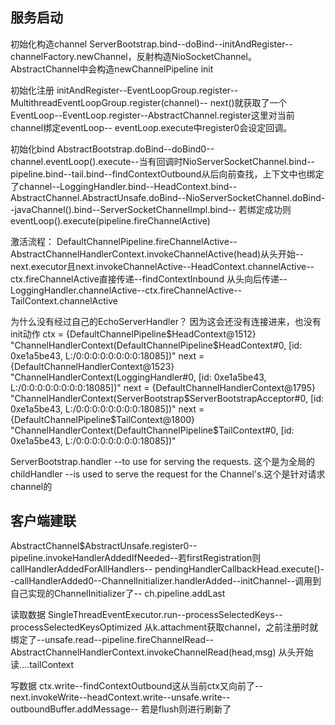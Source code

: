## 服务启动

初始化构造channel
ServerBootstrap.bind--doBind--initAndRegister--
channelFactory.newChannel，反射构造NioSocketChannel。AbstractChannel中会构造newChannelPipeline
init

初始化注册
initAndRegister--EventLoopGroup.register--MultithreadEventLoopGroup.register(channel)--
next()就获取了一个EventLoop--EventLoop.register--AbstractChannel.register这里对当前channel绑定eventLoop--
eventLoop.execute中register0会设定回调。

初始化bind
AbstractBootstrap.doBind--doBind0--channel.eventLoop().execute--当有回调时NioServerSocketChannel.bind--
pipeline.bind--tail.bind--findContextOutbound从后向前查找，上下文中也绑定了channel--LoggingHandler.bind--HeadContext.bind--
AbstractChannel.AbstractUnsafe.doBind--NioServerSocketChannel.doBind--javaChannel().bind--ServerSocketChannelImpl.bind--
若绑定成功则eventLoop().execute(pipeline.fireChannelActive)


激活流程：
DefaultChannelPipeline.fireChannelActive--AbstractChannelHandlerContext.invokeChannelActive(head)从头开始--
next.executor且next.invokeChannelActive--HeadContext.channelActive--ctx.fireChannelActive直接传递--findContextInbound
从头向后传递--LoggingHandler.channelActive--ctx.fireChannelActive--TailContext.channelActive


为什么没有经过自己的EchoServerHandler？
因为这会还没有连接进来，也没有init动作
ctx = {DefaultChannelPipeline$HeadContext@1512} "ChannelHandlerContext(DefaultChannelPipeline$HeadContext#0, [id: 0xe1a5be43, L:/0:0:0:0:0:0:0:0:18085])"
next = {DefaultChannelHandlerContext@1523} "ChannelHandlerContext(LoggingHandler#0, [id: 0xe1a5be43, L:/0:0:0:0:0:0:0:0:18085])"
next = {DefaultChannelHandlerContext@1795} "ChannelHandlerContext(ServerBootstrap$ServerBootstrapAcceptor#0, [id: 0xe1a5be43, L:/0:0:0:0:0:0:0:0:18085])"
next = {DefaultChannelPipeline$TailContext@1800} "ChannelHandlerContext(DefaultChannelPipeline$TailContext#0, [id: 0xe1a5be43, L:/0:0:0:0:0:0:0:0:18085])"

ServerBootstrap.handler  --to use for serving the requests. 这个是为全局的
childHandler  --is used to serve the request for the Channel's.这个是针对请求channel的


## 客户端建联
AbstractChannel$AbstractUnsafe.register0--pipeline.invokeHandlerAddedIfNeeded--若firstRegistration则callHandlerAddedForAllHandlers--
pendingHandlerCallbackHead.execute()--callHandlerAdded0--ChannelInitializer.handlerAdded--initChannel--调用到自己实现的ChannelInitializer了--
ch.pipeline.addLast

读取数据
SingleThreadEventExecutor.run--processSelectedKeys--processSelectedKeysOptimized
从k.attachment获取channel，之前注册时就绑定了--unsafe.read--pipeline.fireChannelRead--AbstractChannelHandlerContext.invokeChannelRead(head,msg)
从头开始读....tailContext

写数据
ctx.write--findContextOutbound这从当前ctx又向前了--next.invokeWrite--headContext.write--unsafe.write--outboundBuffer.addMessage--
若是flush则进行刷新了
















